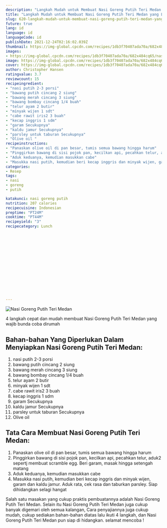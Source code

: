 ```yaml
---
description: "Langkah Mudah untuk Membuat Nasi Goreng Putih Teri Medan yang Lezat"
title: "Langkah Mudah untuk Membuat Nasi Goreng Putih Teri Medan yang Lezat"
slug: 620-langkah-mudah-untuk-membuat-nasi-goreng-putih-teri-medan-yang-lezat
future: true
lang: id
language: id
languageCode: id
publishDate: 2021-12-24T02:16:02.039Z 
thumbnail: https://img-global.cpcdn.com/recipes/1db3f70407ada70a/682x484cq65/nasi-goreng-putih-teri-medan-foto-resep-utama.webp
images:
- https://img-global.cpcdn.com/recipes/1db3f70407ada70a/682x484cq65/nasi-goreng-putih-teri-medan-foto-resep-utama.webp
image: https://img-global.cpcdn.com/recipes/1db3f70407ada70a/682x484cq65/nasi-goreng-putih-teri-medan-foto-resep-utama.webp
cover: https://img-global.cpcdn.com/recipes/1db3f70407ada70a/682x484cq65/nasi-goreng-putih-teri-medan-foto-resep-utama.webp
author: Christopher Hansen
ratingvalue: 3.7
reviewcount: 15
recipeingredient:
- "nasi putih 2-3 porsi"
- "bawang putih cincang 2 siung"
- "bawang merah cincang 3 siung"
- "bawang bombay cincang 1/4 buah"
- "telur ayam 2 butir"
- "minyak wijen 1 sdt"
- "cabe rawit iris2 3 buah"
- "kecap inggris 1 sdm"
- "garam Secukupnya"
- "kaldu jamur Secukupnya"
- "parsley untuk taburan Secukupnya"
- "Olive oil "
recipeinstructions:
- "Panaskan olive oil di pan besar, tumis semua bawang hingga harum"
- "Pinggirkan bawang di sisi pojok pan, kecilkan api, pecahkan telur, aduk2 sepertj membuat scramble egg. Beri garam, masak hingga setengah matang"
- "Aduk keduanya, kemudian masukkan cabe"
- "Masukka nasi putih, kemudian beri kecap inggris dan minyak wijen, garam dan kaldu jamur. Aduk rata, cek rasa dan taburkan parsley. Siap dihidangkan selagi hangat"
categories:
- Resep
tags:
- nasi
- goreng
- putih

katakunci: nasi goreng putih 
nutrition: 207 calories
recipecuisine: Indonesian
preptime: "PT24M"
cooktime: "PT44M"
recipeyield: "3"
recipecategory: Lunch


     
    
    
    
    
    
    
    
    
    
    
      
    
---
```



![Nasi Goreng Putih Teri Medan](https://img-global.cpcdn.com/recipes/1db3f70407ada70a/682x484cq65/nasi-goreng-putih-teri-medan-foto-resep-utama.webp)

4 langkah cepat dan mudah membuat  Nasi Goreng Putih Teri Medan yang wajib bunda coba dirumah

<!--inarticleads1-->

## Bahan-bahan Yang Diperlukan Dalam Menyiapkan Nasi Goreng Putih Teri Medan:

1. nasi putih 2-3 porsi
1. bawang putih cincang 2 siung
1. bawang merah cincang 3 siung
1. bawang bombay cincang 1/4 buah
1. telur ayam 2 butir
1. minyak wijen 1 sdt
1. cabe rawit iris2 3 buah
1. kecap inggris 1 sdm
1. garam Secukupnya
1. kaldu jamur Secukupnya
1. parsley untuk taburan Secukupnya
1. Olive oil 



<!--inarticleads2-->

## Tata Cara Membuat Nasi Goreng Putih Teri Medan:

1. Panaskan olive oil di pan besar, tumis semua bawang hingga harum
1. Pinggirkan bawang di sisi pojok pan, kecilkan api, pecahkan telur, aduk2 sepertj membuat scramble egg. Beri garam, masak hingga setengah matang
1. Aduk keduanya, kemudian masukkan cabe
1. Masukka nasi putih, kemudian beri kecap inggris dan minyak wijen, garam dan kaldu jamur. Aduk rata, cek rasa dan taburkan parsley. Siap dihidangkan selagi hangat




Salah satu masakan yang cukup praktis pembuatannya adalah  Nasi Goreng Putih Teri Medan. Selain itu  Nasi Goreng Putih Teri Medan  juga cukup banyak digemari oleh semua kalangan, Cara penyajiannya juga cukup mudah, cukup sediakan bahan-bahan diatas lalu ikuti 4 langkah, dan  Nasi Goreng Putih Teri Medan  pun siap di hidangkan. selamat mencoba !

